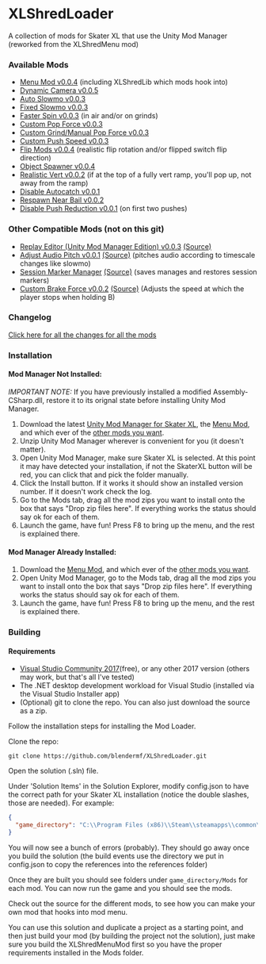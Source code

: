 # XLShredLoader

A collection of mods for Skater XL that use the Unity Mod Manager (reworked from the XLShredMenu mod)

### Available Mods
- [Menu Mod v0.0.4](https://github.com/blendermf/XLShredLoader/releases/download/menu-mod-0.0.4/XLShredMenuMod-0.0.4.zip) (including XLShredLib which mods hook into)
- [Dynamic Camera v0.0.5](https://github.com/blendermf/XLShredLoader/releases/download/dynamic-camera-0.0.5/XLShredDynamicCamera-0.0.5.zip)
- [Auto Slowmo v0.0.3](https://github.com/blendermf/XLShredLoader/releases/download/menu-mod-0.0.4/XLShredAutoSlowmo-0.0.3.zip)
- [Fixed Slowmo v0.0.3](https://github.com/blendermf/XLShredLoader/releases/download/menu-mod-0.0.4/XLShredFixedSlowmo-0.0.3.zip)
- [Faster Spin v0.0.3](https://github.com/blendermf/XLShredLoader/releases/download/menu-mod-0.0.4/XLShredFasterSpin-0.0.3.zip) (in air and/or on grinds)
- [Custom Pop Force v0.0.3](https://github.com/blendermf/XLShredLoader/releases/download/menu-mod-0.0.4/XLShredPopForce-0.0.3.zip)
- [Custom Grind/Manual Pop Force v0.0.3](https://github.com/blendermf/XLShredLoader/releases/download/menu-mod-0.0.4/XLShredCustomGrindManualPop-0.0.3.zip)
- [Custom Push Speed v0.0.3](https://github.com/blendermf/XLShredLoader/releases/download/menu-mod-0.0.4/XLShredPushSpeed-0.0.3.zip)
- [Flip Mods v0.0.4](https://github.com/blendermf/XLShredLoader/releases/download/menu-mod-0.0.4/XLShredFlipMods-0.0.4.zip) (realistic flip rotation and/or flipped switch flip direction)
- [Object Spawner v0.0.4](https://github.com/blendermf/XLShredLoader/releases/download/object-spawner-0.0.4/XLShredObjectSpawner-0.0.4.zip)
- [Realistic Vert v0.0.2](https://github.com/blendermf/XLShredLoader/releases/download/menu-mod-0.0.4/XLShredRealisticVert-0.0.2.zip) (if at the top of a fully vert ramp, you'll pop up, not away from the ramp)
- [Disable Autocatch v0.0.1](https://github.com/blendermf/XLShredLoader/releases/download/menu-mod-0.0.4/XLShredDisableAutocatch-0.0.1.zip)
- [Respawn Near Bail v0.0.2](https://github.com/blendermf/XLShredLoader/releases/download/respawn-near-bail-0.0.2/XLShredRespawnNearBail-0.0.2.zip)
- [Disable Push Reduction v0.0.1](https://github.com/blendermf/XLShredLoader/releases/download/disable-push-reduction-0.0.1/XLShredDisablePushReduction-0.0.1.zip) (on first two pushes)

### Other Compatible Mods (not on this git)
- [Replay Editor (Unity Mod Manager Edition) v0.0.3](https://github.com/DanielKIWI/SkaterXL-Modding/releases/tag/XLShredReplayEditor-0.0.3) [(Source)](https://github.com/DanielKIWI/SkaterXL-Modding/tree/XLShredReplayEditor-0.0.3/XLShredMods/XLShredReplayEditor)
- [Adjust Audio Pitch v0.0.1](https://github.com/DanielKIWI/SkaterXL-Modding/releases/tag/XLShredAdjustAudioPitch-0.0.1) [(Source)](https://github.com/DanielKIWI/SkaterXL-Modding/tree/XLShredAdjustAudioPitch-0.0.1/XLShredMods/XLShredAdjustAudioPitch) (pitches audio according to timescale changes like slowmo)
- [Session Marker Manager](https://github.com/DanielKIWI/SkaterXL-Modding/releases/tag/XLShredSessionMarkerManager-0.0.1) [(Source)](https://github.com/DanielKIWI/SkaterXL-Modding/tree/XLShredSessionMarkerManager-0.0.1/XLShredMods/XLShredSessionMarkerManager) (saves manages and restores session markers)
- [Custom Brake Force v0.0.2](https://github.com/brandon-barker/skaterxl-modding/releases/tag/XLShredBrakeForce-0.0.2) [(Source)](https://github.com/brandon-barker/skaterxl-modding/tree/master/XLShredMods/XLShredBrakeForce) (Adjusts the speed at which the player stops when holding B)

### Changelog

[Click here for all the changes for all the mods](https://github.com/blendermf/XLShredLoader/blob/master/CHANGELOG.md)

### Installation

#### Mod Manager Not Installed:

*IMPORTANT NOTE:* If you have previously installed a modified Assembly-CSharp.dll, restore it to its orignal state before installing Unity Mod Manager.

1. Download the latest [Unity Mod Manager for Skater XL](https://github.com/blendermf/XLShredLoader/releases/download/0.0.2/UnityModManagerSkaterXL.zip), the [Menu Mod](https://github.com/blendermf/XLShredLoader/releases/download/menu-mod-0.0.4/XLShredMenuMod-0.0.4.zip), and which ever of the [other mods you want](https://github.com/blendermf/XLShredLoader#available-mods).
2. Unzip Unity Mod Manager wherever is convenient for you (it doesn't matter).
3. Open Unity Mod Manager, make sure Skater XL is selected. At this point it may have detected your installation, if not the SkaterXL button will be red, you can click that and pick the folder manually.
4. Click the Install button. If it works it should show an installed version number. If it doesn't work check the log.
5. Go to the Mods tab, drag all the mod zips you want to install onto the box that says "Drop zip files here". If everything works the status should say ok for each of them.
6. Launch the game, have fun! Press F8 to bring up the menu, and the rest is explained there.

#### Mod Manager Already Installed:

1.  Download the [Menu Mod](https://github.com/blendermf/XLShredLoader/releases/download/menu-mod-0.0.4/XLShredMenuMod-0.0.4.zip), and which ever of the [other mods you want](https://github.com/blendermf/XLShredLoader#available-mods).
2. Open Unity Mod Manager, go to the Mods tab, drag all the mod zips you want to install onto the box that says "Drop zip files here". If everything works the status should say ok for each of them.
3. Launch the game, have fun! Press F8 to bring up the menu, and the rest is explained there.

### Building

#### Requirements

- [Visual Studio Community 2017](https://visualstudio.microsoft.com/vs/community/)(free), or any other 2017 version (others may work, but that's all I've tested)
- The .NET desktop development workload for Visual Studio (installed via the Visual Studio Installer app)
- (Optional) git to clone the repo. You can also just download the source as a zip.

Follow the installation steps for installing the Mod Loader.

Clone the repo:

```
git clone https://github.com/blendermf/XLShredLoader.git
```

Open the solution (.sln) file.

Under 'Solution Items' in the Solution Explorer, modify config.json to have the correct path for your Skater XL installation (notice the double slashes, those are needed). For example:

```json
{
  "game_directory": "C:\\Program Files (x86)\\Steam\\steamapps\\common\\Skater XL"
}
```

You will now see a bunch of errors (probably). They should go away once you build the solution (the build events use the directory we put in config.json to copy the references into the references folder)

Once they are built you should see folders under `game_directory/Mods` for each mod. You can now run the game and you should see the mods.

Check out the source for the different mods, to see how you can make your own mod that hooks into mod menu.

You can use this solution and duplicate a project as a starting point, and then just build your mod (by building the project not the solution), just make sure you build the XLShredMenuMod first so you have the proper requirements installed in the Mods folder.
